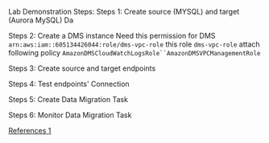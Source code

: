 
Lab Demonstration
Steps:
Steps 1: Create source (MYSQL) and target (Aurora MySQL) Da

Steps 2: Create a DMS instance
Need this permission for DMS `arn:aws:iam::605134426044:role/dms-vpc-role` this role `dms-vpc-role` attach following policy `AmazonDMSCloudWatchLogsRole``AmazonDMSVPCManagementRole`

Steps 3: Create source and target endpoints

Steps 4: Test endpoints' Connection

Steps 5: Create Data Migration Task

Steps 6: Monitor Data Migration Task



[References 1](https://www.youtube.com/watch?v=3v3Q7WVbsT4)